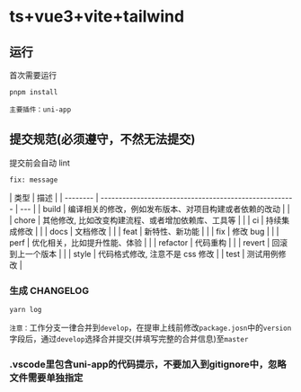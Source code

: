 # ts+vue3+vite+tailwind

## 运行

首次需要运行

```
pnpm install

```

```
主要插件：uni-app
```

## 提交规范(必须遵守，不然无法提交)

提交前会自动 lint

```
fix: message
```

| 类型     | 描述                                                   |
| -------- | ------------------------------------------------------ | --- |
| build    | 编译相关的修改，例如发布版本、对项目构建或者依赖的改动 |     |
| chore    | 其他修改, 比如改变构建流程、或者增加依赖库、工具等     |     |
| ci       | 持续集成修改                                           |     |
| docs     | 文档修改                                               |     |
| feat     | 新特性、新功能                                         |     |
| fix      | 修改 bug                                               |     |
| perf     | 优化相关，比如提升性能、体验                           |     |
| refactor | 代码重构                                               |     |
| revert   | 回滚到上一个版本                                       |     |
| style    | 代码格式修改, 注意不是 css 修改                        |
| test     | 测试用例修改                                           |

### 生成 CHANGELOG

```
yarn log
```
`注意：`工作分支一律合并到`develop`，在提审上线前修改`package.josn`中的`version`字段后，通过`develop`选择合并提交(并填写完整的合并信息)至`master`

### .vscode里包含uni-app的代码提示，不要加入到gitignore中，忽略文件需要单独指定


